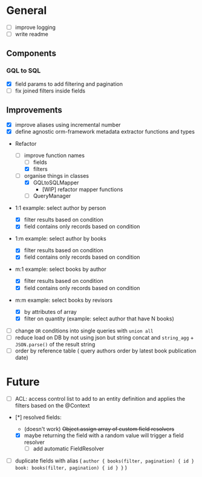 # General

- [ ] improve logging
- [ ] write readme

## Components

### GQL to SQL

- [x] field params to add filtering and pagination
- [ ] fix joined filters inside fields

## Improvements

- [x] improve aliases using incremental number
- [x] define agnostic orm-framework metadata extractor functions and types
- Refactor

  - [ ] improve function names
    - [ ] fields
    - [x] filters
  - [ ] organise things in classes
    - [x] GQLtoSQLMapper
      - [WIP] refactor mapper functions
    - [ ] QueryManager

- 1:1 example: select author by person

  - [x] filter results based on condition
  - [x] field contains only records based on condition

- 1:m example: select author by books

  - [x] filter results based on condition
  - [x] field contains only records based on condition

- m:1 example: select books by author

  - [x] filter results based on condition
  - [x] field contains only records based on condition

- m:m example: select books by revisors

  - [x] by attributes of array
  - [x] filter on quantity (example: select author that have N books)

- [ ] change `OR` conditions into single queries with `union all`
- [ ] reduce load on DB by not using json but string concat and `string_agg` + `JSON.parse()` of the result string
- [ ] order by reference table ( query authors order by latest book publication date)

# Future

- [ ] ACL: access control list to add to an entity definition and applies the filters based on the @Context
- [*] resolved fields:

  - (doesn't work) ~~Object.assign array of custom field resolvers~~
  - [x] maybe returning the field with a random value will trigger a field resolver
    - [ ] add automatic FieldResolver

- [ ] duplicate fields with alias ( `author { books(filter, pagination) { id } book: books(filter, pagination) { id } }` )
